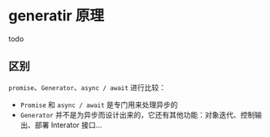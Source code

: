 # generatir 原理

todo

## 区别

`promise`、`Generator`、`async / await` 进行比较：

- `Promise` 和 `async / await` 是专门用来处理异步的
- `Generator` 并不是为异步而设计出来的，它还有其他功能：对象迭代、控制输出、部署 Interator 接口...
  

